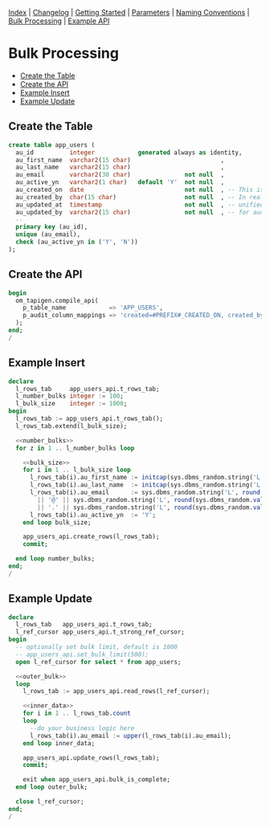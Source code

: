 <!-- nav -->

[Index](index.md)
| [Changelog](changelog.md)
| [Getting Started](getting-started.md)
| [Parameters](parameters.md)
| [Naming Conventions](naming-conventions.md)
| [Bulk Processing](bulk-processing.md)
| [Example API](example-api.md)

<!-- navstop -->

# Bulk Processing

<!-- toc -->

- [Create the Table](#create-the-table)
- [Create the API](#create-the-api)
- [Example Insert](#example-insert)
- [Example Update](#example-update)

<!-- tocstop -->

## Create the Table

```sql
create table app_users (
  au_id          integer            generated always as identity,
  au_first_name  varchar2(15 char)                         ,
  au_last_name   varchar2(15 char)                         ,
  au_email       varchar2(30 char)               not null  ,
  au_active_yn   varchar2(1 char)   default 'Y'  not null  ,
  au_created_on  date                            not null  , -- This is only for demo purposes.
  au_created_by  char(15 char)                   not null  , -- In reality we expect more
  au_updated_at  timestamp                       not null  , -- unified names and types
  au_updated_by  varchar2(15 char)               not null  , -- for audit columns.
  --
  primary key (au_id),
  unique (au_email),
  check (au_active_yn in ('Y', 'N'))
);
```

## Create the API

```sql
begin
  om_tapigen.compile_api(
    p_table_name            => 'APP_USERS',
    p_audit_column_mappings => 'created=#PREFIX#_CREATED_ON, created_by=#PREFIX#_CREATED_BY, updated=#PREFIX#_UPDATED_AT, updated_by=#PREFIX#_UPDATED_BY'
  );
end;
/
```

## Example Insert

```sql
declare
  l_rows_tab     app_users_api.t_rows_tab;
  l_number_bulks integer := 100;
  l_bulk_size    integer := 1000;
begin
  l_rows_tab := app_users_api.t_rows_tab();
  l_rows_tab.extend(l_bulk_size);

  <<number_bulks>>
  for z in 1 .. l_number_bulks loop

    <<bulk_size>>
    for i in 1 .. l_bulk_size loop
      l_rows_tab(i).au_first_name := initcap(sys.dbms_random.string('L', round(sys.dbms_random.value(3, 15))));
      l_rows_tab(i).au_last_name  := initcap(sys.dbms_random.string('L', round(sys.dbms_random.value(3, 15))));
      l_rows_tab(i).au_email      := sys.dbms_random.string('L', round(sys.dbms_random.value(6, 12)))
        || '@' || sys.dbms_random.string('L', round(sys.dbms_random.value(6, 12)))
        || '.' || sys.dbms_random.string('L', round(sys.dbms_random.value(2, 4)));
      l_rows_tab(i).au_active_yn  := 'Y';
    end loop bulk_size;

    app_users_api.create_rows(l_rows_tab);
    commit;

  end loop number_bulks;
end;
/
```

## Example Update

```sql
declare
  l_rows_tab   app_users_api.t_rows_tab;
  l_ref_cursor app_users_api.t_strong_ref_cursor;
begin
  -- optionally set bulk limit, default is 1000
  -- app_users_api.set_bulk_limit(500);
  open l_ref_cursor for select * from app_users;

  <<outer_bulk>>
  loop
    l_rows_tab := app_users_api.read_rows(l_ref_cursor);

    <<inner_data>>
    for i in 1 .. l_rows_tab.count
    loop
      --do your business logic here
      l_rows_tab(i).au_email := upper(l_rows_tab(i).au_email);
    end loop inner_data;

    app_users_api.update_rows(l_rows_tab);
    commit;

    exit when app_users_api.bulk_is_complete;
  end loop outer_bulk;

  close l_ref_cursor;
end;
/
```
